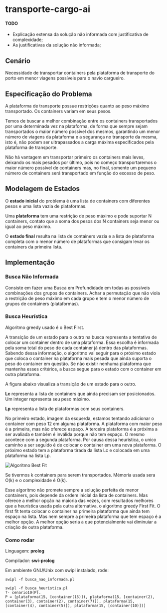 transporte-cargo-ai
===================


#### TODO
- Explicação extensa da solução não informada com justificativa de complexidade;
- As justificativas da solução não informada;

## Cenário
  
Necessidade de transportar containers pela plataforma de transporte do porto
em menor viagens possíveis para o navio cargueiro.

## Especificação do Problema

A plataforma de transporte possue restrições quanto ao peso máximo
transportado. Os containers variam em seus pesos.

Temos de buscar a melhor combinação entre os containers transportados por
uma determinada vez na plataforma, de forma que sempre sejam transportados
o maior número possível dos mesmos, garantindo um menor número de
viagens da plataforma e a segurança no transporte da mesma, isto é, não
podem ser ultrapassados a carga máxima especificados
pela plataforma de transporte.

Não há vantagem em transportar primeiro os containers mais leves,
deixando os mais pesados por último, pois no começo transportaremos o maior 
número possível de containers mas, no final, somente um pequeno número de
containers será transportado em função do excesso de peso.

## Modelagem de Estados

O **estado inicial** do problema é uma lista de containers com diferentes pesos e uma lista vazia de plataformas.

Uma **plataforma** tem uma restrição de peso máximo e pode suportar N containers, contato que a soma dos pesos dos N containers seja menor ou igual ao peso máximo.

O **estado final** resulta na lista de containers vazia e a lista de plataforma completa com o menor número de plataformas que consigam levar os containers da primeira lista.


## Implementação 

### Busca Não Informada

Consiste em fazer uma Busca em Profundidade em todas as possíveis combinações
dos grupos de containers. Achar a permutação que não viola a restrição de peso
máximo em cada grupo e tem o menor número de grupos de containers (plataformas).

### Busca Heurística

Algoritmo greedy usado é o Best First.

A transição de um estado para o outro na busca representa a tentativa de colocar um container dentro de uma plataforma. Essa escolha é informada pela soma total do peso de cada container já dentro das plataformas. Sabendo dessa informação, o algoritmo vai seguir para o próximo estado que coloca o container na plataforma mais pesada que ainda suporta o peso do container em questão. Se não existir nenhuma plataforma que mantenha esses critérios, a busca segue para o estado com o container em outra plataforma.

A figura abaixo visualiza a transição de um estado para o outro. 

**Lc** representa a lista de containers que ainda precisam ser posicionados. Um integer representa seu peso máximo.

**Lp** representa a lista de plataformas com seus containers.

No primeiro estado, imagem da esquerda, estamos tentando adicionar o container com peso 12 em alguma plataforma. A plataforma com maior peso é a primeira, mas não oferece espaço. A terceira plataforma é a próxima a ser avaliada e também é inválida porque não tem espaço. O mesmo acontece com a segunda plataforma. Por causa dessa heuristica, o unico caminho a ser seguido é de colocar o container em uma nova plataforma. O próximo estado tem a plataforma tirada da lista Lc e colocada em uma plataforma na lista Lp.

![Algoritmo Best Fit](http://atadosapp.s3.amazonaws.com/best-fit.png)

Se tivermos k containers para serem transportados. Mémoria usada sera O(k) e o complexidade é O(k).

Esse algoritmo não promete sempre a solução perfeita de menor containers, pois depende da ordem inicial da lista de containers. Mas oferece a melhor opção na maioria das vezes, com resultados melhores que a heurística usada pela outra alternativa, o algoritmo greedy First Fit. O first fit tenta colocar o container na primeira plataforma que ainda tem espaço na lista. Mas nem sempre a primeira plataforma que tem espaço é a melhor opção. A melhor opção seria a que potencialmente vai diminuiar a criação de outra plataforma.

### Como rodar

Linguagem: **prolog**

Compilador: **swi-prolog**

Em ambiente GNU/Unix com swipl instalado, rode:

```
swipl -f busca_nao_informada.pl
```

```
swipl -f busca_heuristica.pl
?- cenario10(P).
P = [plataforma(15, [container(15)]), plataforma(15, [container(2), container(3), container(2), container(7)]), plataforma(15, [container(4), container(5)]), plataforma(15, [container(10)])] 
```



